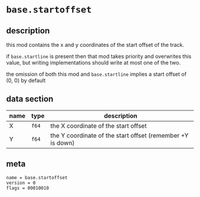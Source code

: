 # `base.startoffset`
## description
this mod contains the x and y coordinates of the start offset of the track. 

if `base.startline` is present then that mod takes priority and overwrites this value, but writing implementations should write at most one of the two.

the omission of both this mod and `base.startline` implies a start offset of (0, 0) by default

## data section
name|type|description|
-|-|-|
X|`f64`|the X coordinate of the start offset|
Y|`f64`|the Y coordinate of the start offset (remember +Y is down)|

## meta
```
name = base.startoffset
version = 0
flags = 00010010
```

